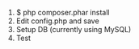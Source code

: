 1) $ php composer.phar install
2) Edit config.php and save
3) Setup DB (currently using MySQL)
4) Test